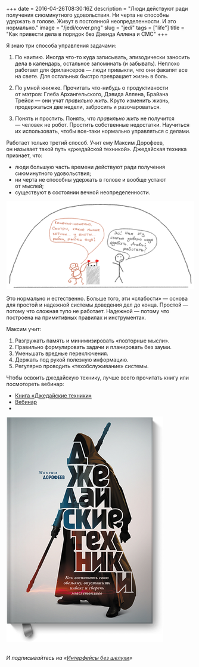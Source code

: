 +++
date = 2016-04-26T08:30:16Z
description = "Люди действуют ради получения сиюминутного удовольствия. Ни черта не способны удержать в голове. Живут в постоянной неопределенности. И это нормально."
image = "/jedi/cover.png"
slug = "jedi"
tags = ["life"]
title = "Как привести дела в порядок без Дэвида Аллена и СМС"
+++

Я знаю три способа управления задачами:

1. По наитию. Иногда что-то куда записывать, эпизодически заносить дела в календарь, остальное запоминать (и забывать). Неплохо работает для фрилансеров — люди привыкли, что они факапят все на свете. Для остальных быстро превращает жизнь в боль.

2. По умной книжке. Прочитать что-нибудь о продуктивности от мэтров: Глеба Архангельского, Дэвида Аллена, Брайана Трейси — они учат *правильно жить*. Круто изменить жизнь, продержаться две недели, забросить и разочароваться.

3. Понять и простить. Понять, что *правильно жить* не получится — человек не робот. Простить собственные недостатки. Научиться их использовать, чтобы все-таки нормально управляться с делами.

Работает только третий способ. Учит ему Максим Дорофеев, он называет такой путь «джедайской техникой». Джедайская техника признает, что:

- люди большую часть времени действуют ради получения сиюминутного удовольствия;
- ни черта не способны удержать в голове и вообще устают от мыслей;
- существуют в состоянии вечной неопределенности.

![Обезьяна сиюминутного удовольствия](jedi-monkey-2.png)

Это нормально и естественно. Больше того, эти «слабости» — основа для простой и надежной системы доведения дел до конца. Простой — потому что сложная тупо не работает. Надежной — потому что построена на примитивных правилах и инструментах.

Максим учит:

1. Разгружать память и минимизировать «повторные мысли».
2. Правильно формулировать задачи и планировать без зауми.
3. Уменьшать вредные переключения.
4. Держать под рукой полезную информацию.
5. Регулярно проводить «техобслуживание» системы. 

<div class="row">
<div class="col-xs-12 col-sm-8">
<p>Чтобы освоить джедайскую технику, лучше всего прочитать книгу или посмотореть вебинар:</p>
<ul>
  <li><a href="https://www.mann-ivanov-ferber.ru/books/dzhedajskie-texniki/">Книга «Джедайские техники»</a></li>
  <li><a href="https://www.youtube.com/watch?v=jt3_sq8LQYM">Вебинар</a></li>
  <li></li>
</ul>
</div>
<div class="col-xs-12 col-sm-2 col-sm-offset-1 hidden-mobile">
<a href="https://www.mann-ivanov-ferber.ru/books/dzhedajskie-texniki/" class="img-link"><img alt="Книга «Джедайские техники»" src="jedi-book.png"></a>
</div>
</div>

<br>

<div class="row">
<div class="col-xs-12 col-sm-10 col-md-8"><p><em>И подписывайтесь на <span class="nowrap"><i class="far fa-star color-sin"></i> «<a href="https://t.me/dangry">Интерфейсы без шелухи</a>»</span></em></p></div>
</div>

